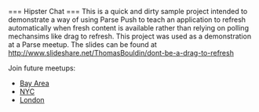 === Hipster Chat ===
This is a quick and dirty sample project intended to demonstrate a way
of using Parse Push to teach an application to refresh automatically
when fresh content is available rather than relying on polling
mechansims like drag to refresh. This project was used as a
demonstration at a Parse meetup. The slides can be found at
http://www.slideshare.net/ThomasBouldin/dont-be-a-drag-to-refresh

Join future meetups:
* [Bay Area](http://www.meetup.com/Bay-Area-Parse-Developer-Meetup/)
* [NYC](http://www.meetup.com/NYC-Parse-Developer-Meetup/)
* [London](http://www.meetup.com/London-Parse-Developer-Meetup/)
